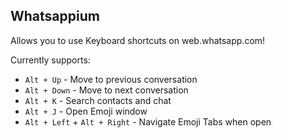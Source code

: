 Whatsappium
-----------

Allows you to use Keyboard shortcuts on web.whatsapp.com!

Currently supports:

* `Alt + Up` - Move to previous conversation
* `Alt + Down` - Move to next conversation
* `Alt + K` - Search contacts and chat
* `Alt + J` - Open Emoji window
* `Alt + Left` + `Alt + Right` - Navigate Emoji Tabs when open

